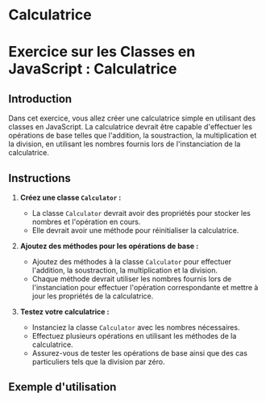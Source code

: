 # Calculatrice
# Exercice sur les Classes en JavaScript : Calculatrice

## Introduction

Dans cet exercice, vous allez créer une calculatrice simple en utilisant des classes en JavaScript. La calculatrice devrait être capable d'effectuer les opérations de base telles que l'addition, la soustraction, la multiplication et la division, en utilisant les nombres fournis lors de l'instanciation de la calculatrice.

## Instructions

1. **Créez une classe `Calculator` :**
   - La classe `Calculator` devrait avoir des propriétés pour stocker les nombres et l'opération en cours.
   - Elle devrait avoir une méthode pour réinitialiser la calculatrice.

2. **Ajoutez des méthodes pour les opérations de base :**
   - Ajoutez des méthodes à la classe `Calculator` pour effectuer l'addition, la soustraction, la multiplication et la division.
   - Chaque méthode devrait utiliser les nombres fournis lors de l'instanciation pour effectuer l'opération correspondante et mettre à jour les propriétés de la calculatrice.

3. **Testez votre calculatrice :**
   - Instanciez la classe `Calculator` avec les nombres nécessaires.
   - Effectuez plusieurs opérations en utilisant les méthodes de la calculatrice.
   - Assurez-vous de tester les opérations de base ainsi que des cas particuliers tels que la division par zéro.


## Exemple d'utilisation